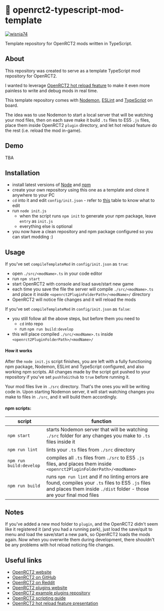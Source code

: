 # 🎢 openrct2-typescript-mod-template
[![wisnia74](https://circleci.com/gh/wisnia74/openrct2-typescript-mod-template/tree/master.svg?style=shield)](https://app.circleci.com/pipelines/github/wisnia74/openrct2-typescript-mod-template?branch=master)

Template repository for OpenRCT2 mods written in TypeScript.

## About

This repository was created to serve as a template TypeScript mod repository for OpenRCT2.

I wanted to leverage [OpenRCT2 hot reload feature](https://github.com/OpenRCT2/OpenRCT2/blob/develop/distribution/scripting.md#writing-scripts) to make it even more painless to write and debug mods in real time.

This template repository comes with [Nodemon](https://nodemon.io/), [ESLint](https://eslint.org/) and [TypeScript](https://www.typescriptlang.org/) on board.

The idea was to use Nodemon to start a local server that will be watching your mod files, then on each save make it build `.ts` files to ES5 `.js` files, place them inside OpenRCT2 `plugin` directory, and let hot reload feature do the rest (i.e. reload the mod in-game).

## Demo

TBA

## Installation

- install latest versions of [Node](https://nodejs.org/en/) and [npm](https://www.npmjs.com/get-npm)
- create your own repository using this one as a template and clone it anywhere to your PC
- `cd` into it and edit `config/init.json` - refer to [this](https://github.com/wisnia74/openrct2-typescript-mod-template/tree/master/config) table to know what to edit
- run `node init.js`
  	- when the script runs `npm init` to generate your npm package, leave `entry` as `init.js`
  	- everything else is optional
- you now have a clean repository and npm package configured so you can start modding :)

## Usage

If you've set `compileTemplateMod` in `config/init.json` as `true`:
- open `./src/<modName>.ts` in your code editor
- run `npm start`
- start OpenRCT2 with console and load save/start new game
- each time you save the file the server will compile `./src/<modName>.ts` and place it inside `<openrct2PluginFolderPath>/<modName>/` directory
- OpenRCT2 will notice file changes and it will reload the mods

If you've set `compileTemplateMod` in `config/init.json` as `false`:
- you still follow all the above steps, but before them you need to
	- `cd` into repo
	- run `npm run build:develop`
- this will place compiled `./src/<modName>.ts` inside `<openrct2PluginFolderPath>/<modName>/`

#### How it works
After the `node init.js` script finishes, you are left with a fully functioning npm package, Nodemon, ESLint and TypeScript configured, and also working npm scripts. All changes made by the script got pushed to your repository if you've set `pushToGithub` to `true` before running it.

Your mod files live in `./src` directory. That's the ones you will be writing code in. 
Upon starting Nodemon server, it will start watching changes you make to files in `./src`, and it will build them accordingly.

#### npm scripts:

|script|function|
|--|--|
|`npm start`|starts Nodemon server that will be watching `./src` folder for any changes you make to `.ts` files inside it|
|`npm run lint`|lints your `.ts` files from `./src` directory|
|`npm run build:develop`|compiles all `.ts` files from `./src` to ES5 `.js` files, and places them inside `<openrct2PluginFolderPath>/<modName>`|
|`npm run build`|runs `npm run lint` and if no linting errors are found, compiles your `.ts` files to ES5 `.js` files and places them inside `./dist` folder - those are your final mod files|

## Notes

If you've added a new mod folder to `plugin`, and the OpenRCT2 didn't seem like it registered it (and you had a running park), just load the save/quit to menu and load the save/start a new park, so OpenRCT2 loads the mods again. Now when you overwrite them during development, there shouldn't be any problems with hot reload noticing file changes.

## Useful links

- [OpenRCT2 website](https://openrct2.io/)
- [OpenRCT2 on GitHub](https://github.com/OpenRCT2)
- [OpenRCT2 on Reddit](https://www.reddit.com/r/openrct2)
- [OpenRCT2 plugins website](https://openrct2plugins.org/)
- [OpenRCT2 example plugins repository](https://github.com/OpenRCT2/plugin-samples)
- [OpenRCT2 scripting guide](https://github.com/OpenRCT2/OpenRCT2/blob/develop/distribution/scripting.md)
- [OpenRCT2 hot reload feature presentation](https://www.youtube.com/watch?v=jmjWzEhmDjk)
